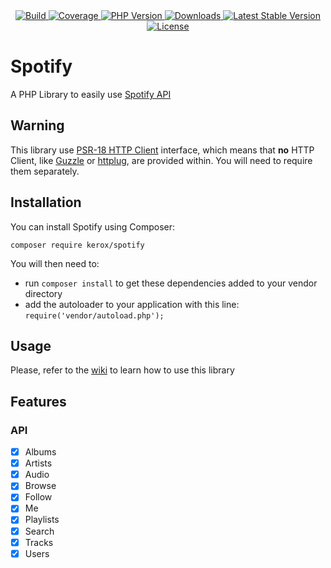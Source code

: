 <div align="center">
    <a href="https://github.com/ker0x/spotify/actions" title="Build">
        <img src="https://img.shields.io/github/workflow/status/ker0x/spotify/ci?style=for-the-badge" alt="Build">
    </a>
    <a href="https://app.codecov.io/gh/ker0x/spotify" title="Coverage">
        <img src="https://img.shields.io/codecov/c/gh/ker0x/spotify?style=for-the-badge" alt="Coverage">
    </a>
    <a href="https://php.net" title="PHP Version">
        <img src="https://img.shields.io/badge/php-%3E%3D%207.1-8892BF.svg?style=for-the-badge" alt="PHP Version">
    </a>
    <a href="https://packagist.org/packages/kerox/spotify" title="Downloads">
        <img src="https://img.shields.io/packagist/dt/kerox/spotify.svg?style=for-the-badge" alt="Downloads">
    </a>
    <a href="https://packagist.org/packages/kerox/spotify" title="Latest Stable Version">
        <img src="https://img.shields.io/packagist/v/kerox/spotify.svg?style=for-the-badge" alt="Latest Stable Version">
    </a>
    <a href="https://packagist.org/packages/kerox/spotify" title="License">
        <img src="https://img.shields.io/packagist/l/kerox/spotify.svg?style=for-the-badge" alt="License">
    </a>
</div>

# Spotify

A PHP Library to easily use [Spotify API](https://developer.spotify.com/documentation/web-api/)

## Warning

This library use [PSR-18 HTTP Client](https://www.php-fig.org/psr/psr-18/) interface, which means that **no** HTTP Client, like [Guzzle](https://github.com/guzzle/guzzle) or [httplug](https://github.com/php-http/httplug), are provided within. You will need to require them separately. 

## Installation

You can install Spotify using Composer:

```
composer require kerox/spotify
```

You will then need to:
* run `composer install` to get these dependencies added to your vendor directory
* add the autoloader to your application with this line: `require('vendor/autoload.php');`

## Usage

Please, refer to the [wiki](https://github.com/ker0x/spotify/wiki) to learn how to use this library

## Features

### API

- [x] Albums
- [x] Artists
- [x] Audio
- [x] Browse
- [x] Follow
- [x] Me
- [x] Playlists
- [x] Search
- [x] Tracks
- [x] Users
